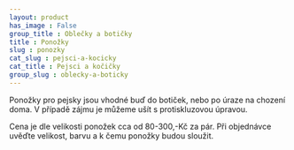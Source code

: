 ```yaml
---
layout: product
has_image : False
group_title : Oblečky a botičky
title : Ponožky
slug : ponozky
cat_slug : pejsci-a-kocicky
cat_title : Pejsci a kočičky
group_slug : oblecky-a-boticky
---
```


Ponožky pro pejsky jsou vhodné buď do botiček, nebo po úraze na chození doma. V případě zájmu je můžeme ušít s protiskluzovou úpravou.

Cena je dle velikosti ponožek cca od 80-300,-Kč za pár. Při objednávce uvěďte velikost, barvu a k čemu ponožky budou sloužit.


